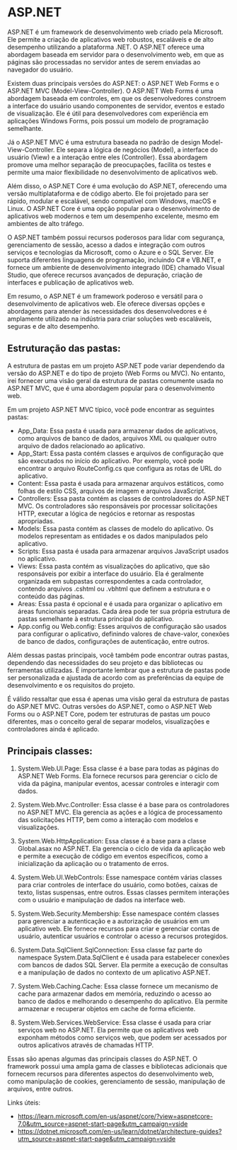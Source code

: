 # ASP.NET
ASP.NET é um framework de desenvolvimento web criado pela Microsoft. Ele permite a criação de aplicativos web robustos, escaláveis e de alto desempenho utilizando a plataforma .NET. O ASP.NET oferece uma abordagem baseada em servidor para o desenvolvimento web, em que as páginas são processadas no servidor antes de serem enviadas ao navegador do usuário.

Existem duas principais versões do ASP.NET: o ASP.NET Web Forms e o ASP.NET MVC (Model-View-Controller). O ASP.NET Web Forms é uma abordagem baseada em controles, em que os desenvolvedores constroem a interface do usuário usando componentes de servidor, eventos e estado de visualização. Ele é útil para desenvolvedores com experiência em aplicações Windows Forms, pois possui um modelo de programação semelhante.

Já o ASP.NET MVC é uma estrutura baseada no padrão de design Model-View-Controller. Ele separa a lógica de negócios (Model), a interface do usuário (View) e a interação entre eles (Controller). Essa abordagem promove uma melhor separação de preocupações, facilita os testes e permite uma maior flexibilidade no desenvolvimento de aplicativos web.

Além disso, o ASP.NET Core é uma evolução do ASP.NET, oferecendo uma versão multiplataforma e de código aberto. Ele foi projetado para ser rápido, modular e escalável, sendo compatível com Windows, macOS e Linux. O ASP.NET Core é uma opção popular para o desenvolvimento de aplicativos web modernos e tem um desempenho excelente, mesmo em ambientes de alto tráfego.

O ASP.NET também possui recursos poderosos para lidar com segurança, gerenciamento de sessão, acesso a dados e integração com outros serviços e tecnologias da Microsoft, como o Azure e o SQL Server. Ele suporta diferentes linguagens de programação, incluindo C# e VB.NET, e fornece um ambiente de desenvolvimento integrado (IDE) chamado Visual Studio, que oferece recursos avançados de depuração, criação de interfaces e publicação de aplicativos web.

Em resumo, o ASP.NET é um framework poderoso e versátil para o desenvolvimento de aplicativos web. Ele oferece diversas opções e abordagens para atender às necessidades dos desenvolvedores e é amplamente utilizado na indústria para criar soluções web escaláveis, seguras e de alto desempenho.

## Estruturação das pastas:
A estrutura de pastas em um projeto ASP.NET pode variar dependendo da versão do ASP.NET e do tipo de projeto (Web Forms ou MVC). No entanto, irei fornecer uma visão geral da estrutura de pastas comumente usada no ASP.NET MVC, que é uma abordagem popular para o desenvolvimento web.

Em um projeto ASP.NET MVC típico, você pode encontrar as seguintes pastas:

- App_Data: Essa pasta é usada para armazenar dados de aplicativos, como arquivos de banco de dados, arquivos XML ou qualquer outro arquivo de dados relacionado ao aplicativo.
- App_Start: Essa pasta contém classes e arquivos de configuração que são executados no início do aplicativo. Por exemplo, você pode encontrar o arquivo RouteConfig.cs que configura as rotas de URL do aplicativo.
- Content: Essa pasta é usada para armazenar arquivos estáticos, como folhas de estilo CSS, arquivos de imagem e arquivos JavaScript.
- Controllers: Essa pasta contém as classes de controladores do ASP.NET MVC. Os controladores são responsáveis por processar solicitações HTTP, executar a lógica de negócios e retornar as respostas apropriadas.
- Models: Essa pasta contém as classes de modelo do aplicativo. Os modelos representam as entidades e os dados manipulados pelo aplicativo.
- Scripts: Essa pasta é usada para armazenar arquivos JavaScript usados no aplicativo.
- Views: Essa pasta contém as visualizações do aplicativo, que são responsáveis por exibir a interface do usuário. Ela é geralmente organizada em subpastas correspondentes a cada controlador, contendo arquivos .cshtml ou .vbhtml que definem a estrutura e o conteúdo das páginas.
- Areas: Essa pasta é opcional e é usada para organizar o aplicativo em áreas funcionais separadas. Cada área pode ter sua própria estrutura de pastas semelhante à estrutura principal do aplicativo.
- App.config ou Web.config: Esses arquivos de configuração são usados para configurar o aplicativo, definindo valores de chave-valor, conexões de banco de dados, configurações de autenticação, entre outros.

Além dessas pastas principais, você também pode encontrar outras pastas, dependendo das necessidades do seu projeto e das bibliotecas ou ferramentas utilizadas. É importante lembrar que a estrutura de pastas pode ser personalizada e ajustada de acordo com as preferências da equipe de desenvolvimento e os requisitos do projeto.

É válido ressaltar que essa é apenas uma visão geral da estrutura de pastas do ASP.NET MVC. Outras versões do ASP.NET, como o ASP.NET Web Forms ou o ASP.NET Core, podem ter estruturas de pastas um pouco diferentes, mas o conceito geral de separar modelos, visualizações e controladores ainda é aplicado.

## Principais classes:
1. System.Web.UI.Page: Essa classe é a base para todas as páginas do ASP.NET Web Forms. Ela fornece recursos para gerenciar o ciclo de vida da página, manipular eventos, acessar controles e interagir com dados.

2. System.Web.Mvc.Controller: Essa classe é a base para os controladores no ASP.NET MVC. Ela gerencia as ações e a lógica de processamento das solicitações HTTP, bem como a interação com modelos e visualizações.

3. System.Web.HttpApplication: Essa classe é a base para a classe Global.asax no ASP.NET. Ela gerencia o ciclo de vida da aplicação web e permite a execução de código em eventos específicos, como a inicialização da aplicação ou o tratamento de erros.

4. System.Web.UI.WebControls: Esse namespace contém várias classes para criar controles de interface do usuário, como botões, caixas de texto, listas suspensas, entre outros. Essas classes permitem interações com o usuário e manipulação de dados na interface web.

5. System.Web.Security.Membership: Esse namespace contém classes para gerenciar a autenticação e a autorização de usuários em um aplicativo web. Ele fornece recursos para criar e gerenciar contas de usuário, autenticar usuários e controlar o acesso a recursos protegidos.

6. System.Data.SqlClient.SqlConnection: Essa classe faz parte do namespace System.Data.SqlClient e é usada para estabelecer conexões com bancos de dados SQL Server. Ela permite a execução de consultas e a manipulação de dados no contexto de um aplicativo ASP.NET.

7. System.Web.Caching.Cache: Essa classe fornece um mecanismo de cache para armazenar dados em memória, reduzindo o acesso ao banco de dados e melhorando o desempenho do aplicativo. Ela permite armazenar e recuperar objetos em cache de forma eficiente.

8. System.Web.Services.WebService: Essa classe é usada para criar serviços web no ASP.NET. Ela permite que os aplicativos web exponham métodos como serviços web, que podem ser acessados por outros aplicativos através de chamadas HTTP.

Essas são apenas algumas das principais classes do ASP.NET. O framework possui uma ampla gama de classes e bibliotecas adicionais que fornecem recursos para diferentes aspectos do desenvolvimento web, como manipulação de cookies, gerenciamento de sessão, manipulação de arquivos, entre outros.

Links úteis:
- https://learn.microsoft.com/en-us/aspnet/core/?view=aspnetcore-7.0&utm_source=aspnet-start-page&utm_campaign=vside
- https://dotnet.microsoft.com/en-us/learn/dotnet/architecture-guides?utm_source=aspnet-start-page&utm_campaign=vside
